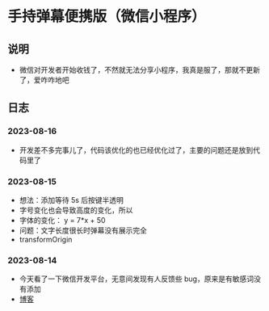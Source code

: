 # 手持弹幕便携版（微信小程序）

## 说明

- 微信对开发者开始收钱了，不然就无法分享小程序，我真是服了，那就不更新了，爱咋咋地吧

## 日志

### 2023-08-16

- 开发差不多完事儿了，代码该优化的也已经优化过了，主要的问题还是放到代码里了

### 2023-08-15

- 想法：添加等待 5s 后按键半透明
- 字号变化也会导致高度的变化，所以
- 字体的变化： y = 7\*x + 50
- 问题：文字长度很长时弹幕没有展示完全
- transformOrigin

### 2023-08-14

- 今天看了一下微信开发平台，无意间发现有人反馈些 bug，原来是有敏感词没有添加
- [博客](https://blog.csdn.net/u010263423/article/details/104460783?csdn_share_tail=%7B%22type%22%3A%22blog%22%2C%22rType%22%3A%22article%22%2C%22rId%22%3A%22104460783%22%2C%22source%22%3A%22u010263423%22%7D)
